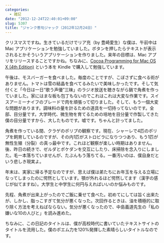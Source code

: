 ```yaml
---
categories:
  - 雑記
date: "2012-12-24T22:40:01+09:00"
slug: 5307
title: "ジャンク惹句ジャック（2012年12月24日）"
---
```


クリスマスですね。生きているだけでリア充（by 豊崎愛生）な僕は、午前中は Mac アプリケーションを勉強していました。ボタンを押したらテキストが表示されるとかそういうアプリケーションを作りました。来年の目標は、Mac アプリをリリースすることですかね。ちなみに、[Cocoa Programming for Mac OS X (4th Edition)](http://www.amazon.co.jp/exec/obidos/ASIN/B006H4MMYU/rakuishi-22/ref=nosim/) という本を Kindle で購入して勉強しています。

午後は、モスバーガーを食べました。毎度のことですが、こぼさずに食べる術がありません。トマトは雪の結晶を食べてるみたいで美味しかったです。そして気付くと「今日は一日“歌う声優”三昧」のラジオ放送を聴きながら鍋で角煮を作っていました。家にはまな板も包丁もないのでこれはこれは大変な作業です。スイスアーミーナイフのブレードで肉を頑張って切りました。そして、もう一個大変な問題があります。調味料の量を計るための道具を一切持ってないのです。全部、目分量です。大学時代、微生物を育てるための培地を目分量で作製してきた僕の目分量ですから、大したものです。嘘です。ちゃんと計ってました。

角煮を作っている間、クラゲのポリプの観察です。現在、シャーレで4匹のポリプを飼育しているのですが、その内1匹がストロビラになりつつあり、もう1匹が無性生殖（分裂）の真っ最中です。これほど観察が楽しい時期はありません。後、昨日の続きで、ゼルダとポケダンを交互にしたり、床掃除を念入りにしました。毛一本落ちていませんが、たぶんもう落ちてる。一番汚いのは、僕自身だという悲しき現実よ。

年末は、実家に帰る予定なのですが、思えば僕は弟たちにお年玉を与える立場になってしまったのに愕然としています。顎が外れるほど愕然してます（漢字の感じが似てますね）。大学生と中学生に何円与えればいいのか悩みものです。

先程、角煮が出来上がったのでご飯に乗せて食べた。初めてにしては旨く出来たが、しかし、脂っこすぎて気分が悪くなった。次回作るときは、油を積極的に取り除く方法を考えねばならない。気分が悪くなったので、中島義道先生の「私の嫌いな10の人びと」を読み進めた。

ちなみに、この日記のタイトルは、僕が高校時代に書いていたテキストサイトのタイトルを流用した。僕のポエム力を120%発揮した素晴らしいタイトルなのです。
